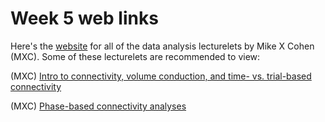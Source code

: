 # Week 5 web links

Here's the <a href="http://www.mikexcohen.com/lectures.html">website</a> for all of the data analysis lecturelets by Mike X Cohen (MXC).  Some of these lecturelets are recommended to view:

(MXC) <a href="http://www.mikexcohen.com/lecturelets/connintro/connintro.ogv">Intro to connectivity, volume conduction, and time- vs. trial-based connectivity</a>

(MXC) <a href="http://www.mikexcohen.com/lecturelets/phaseconn/phaseconn.ogv">Phase-based connectivity analyses</a>
